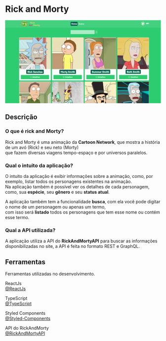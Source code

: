 # Rick and Morty

<img src="./public/github/imageTemplate.png" alt="image template">

## Descrição

### O que é rick and Morty?

<p>
    Rick and Morty é uma animação da <b>Cartoon Network</b>, que mostra a história de um avó (Rick) e seu neto (Morty) <br> que fazem diversas viagens tempo-espaço e por universos paralelos.
</p>

### Qual o intuito da aplicação?

<p>
    O intuito da aplicação é exibir informações sobre a animação, como, por exemplo, listar todos os personagens existentes na animação. <br> Na aplicação também é possível ver os detalhes de cada personagem, como, sua <b>espécie</b>, seu <b>gênero</b> e seu <b>status atual</b>.
</p>
<p>
    A aplicação também tem a funcionalidade <b>busca</b>, com ela você pode digitar o nome de um personagem ou apenas um termo, <br> com isso será <b>listado</b> todos os personagens que tem esse nome ou contém esse termo.
</p>

### Qual a API utilizada?

<p>
    A aplicação utiliza a API do <b>RickAndMortyAPI</b> para buscar as informações disponibilizadas no site, a API é feita no formato REST e GraphQL.
</p>

## Ferramentas

Ferramentas utilizadas no desenvolvimento.

ReactJs <br/>
[@ReactJs](https://www.npmjs.com/package/@reactjs)

TypeScript <br/>
[@TypeScript](https://www.typescriptlang.org/)

Styled Components <br/>
[@Styled-Components](https://styled-components.com/)

API do RickAndMorty <br/>
[@RickAndMortyAPI](https://rickandmortyapi.com/documentation/)
